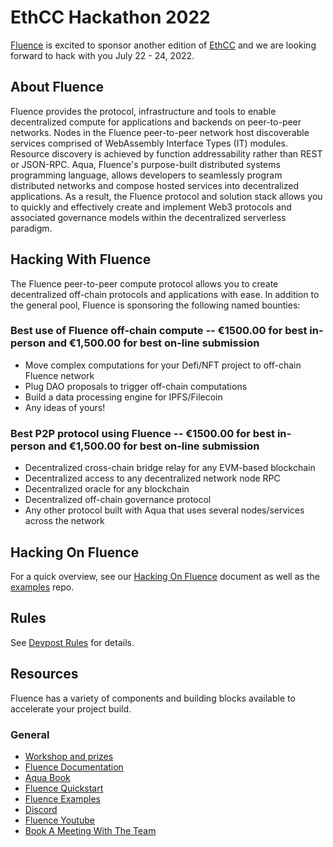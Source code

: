 # EthCC Hackathon 2022


[Fluence](https://fluence.network/) is excited to sponsor another edition of [EthCC](https://ethcchack2022.devpost.com/) and we are looking forward to hack with you July 22 - 24, 2022.

## About Fluence

Fluence provides the protocol, infrastructure and tools to enable decentralized compute for applications and backends on peer-to-peer networks. Nodes in the Fluence peer-to-peer network host discoverable services comprised of WebAssembly Interface Types (IT) modules. Resource discovery is achieved by function addressability rather than REST or JSON-RPC. Aqua, Fluence's purpose-built distributed systems programming language, allows developers to seamlessly program distributed networks and compose hosted services into decentralized applications. As a result, the Fluence protocol and solution stack allows you to quickly and effectively create and implement Web3 protocols and associated governance models within the decentralized serverless paradigm.

## Hacking With Fluence

The Fluence peer-to-peer compute protocol allows you to create decentralized off-chain protocols and applications with ease. In addition to the general pool, Fluence is sponsoring the following named bounties:

### Best use of Fluence off-chain compute --  €1500.00 for best in-person and €1,500.00 for best on-line submission

* Move complex computations for your Defi/NFT project to off-chain Fluence network
* Plug DAO proposals to trigger off-chain computations
* Build a data processing engine for IPFS/Filecoin
* Any ideas of yours!

### Best P2P protocol using Fluence -- €1500.00 for best in-person and €1,500.00 for best on-line submission

* Decentralized cross-chain bridge relay for any EVM-based blockchain
* Decentralized access to any decentralized network node RPC
* Decentralized oracle for any blockchain
* Decentralized off-chain governance protocol
* Any other protocol built with Aqua that uses several nodes/services across the network

## Hacking On Fluence

For a quick overview, see our [Hacking On Fluence](https://fluencenetwork.notion.site/Hacking-On-Fluence-Primer-28a87754397048e1bec72e3bfc91fd9b) document as well as the [examples](https://github.com/fluencelabs/examples) repo.

## Rules

See [Devpost Rules](https://ethcchack2022.devpost.com/rules) for details.

## Resources

Fluence has a variety of components and building blocks available to accelerate your project build.

### General

* [Workshop and prizes](https://youtu.be/TMHs0H85n6E)
* [Fluence Documentation](https://doc.fluence.dev/docs/)
* [Aqua Book](https://doc.fluence.dev/aqua-book/)
* [Fluence Quickstart](https://github.com/fluencelabs/examples/tree/main/quickstart)
* [Fluence Examples](https://github.com/fluencelabs/examples)
* [Discord](https://fluence.chat)
* [Fluence Youtube](https://www.youtube.com/channel/UC3b5eFyKRFlEMwSJ1BTjpbw)
* [Book A Meeting With The Team](https://calendly.com/fluencehack/)

